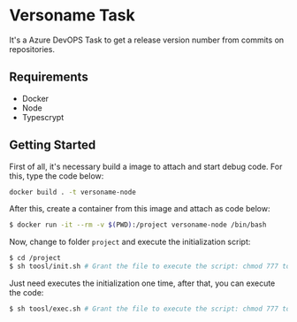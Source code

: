 # Versoname Task
It's a Azure DevOPS Task to get a release version number from commits on repositories.

## Requirements
- Docker
- Node
- Typescrypt

## Getting Started

First of all, it's necessary build a image to attach and start debug code. For this, type the code below:
```bash
docker build . -t versoname-node
```
After this, create a container from this image and attach as code below:
```bash
$ docker run -it --rm -v $(PWD):/project versoname-node /bin/bash
```
Now, change to folder `project` and execute the initialization script:
```bash
$ cd /project
$ sh toosl/init.sh # Grant the file to execute the script: chmod 777 tools/init.sh
```
Just need executes the initialization one time, after that, you can execute the code:
```bash
$ sh toosl/exec.sh # Grant the file to execute the script: chmod 777 tools/exec.sh
```